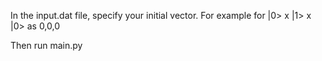 In the input.dat file, 
specify your initial vector.
For example for |0> x |1> x |0> as 0,0,0

Then run main.py